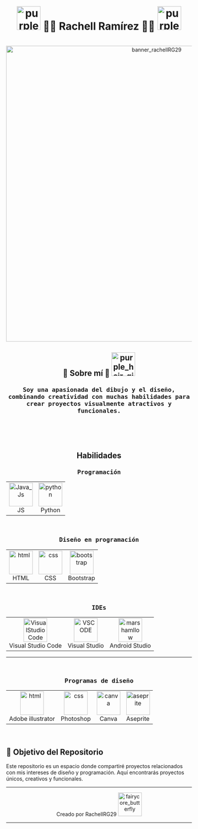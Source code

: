 <h1 align="center">
  <b> <a href="https://emoji.gg/emoji/21721-pinktwinkles">
   <a href="https://emoji.gg/emoji/3747-purple-sparkles"><img src="https://cdn3.emoji.gg/emojis/3747-purple-sparkles.gif" width="64px" height="64px" alt="purple_sparkles"></a>
    💐💜 Rachell Ramírez 💜🍐</b> 
  <a href="https://emoji.gg/emoji/3747-purple-sparkles"><img src="https://cdn3.emoji.gg/emojis/3747-purple-sparkles.gif" width="64px" height="64px" alt="purple_sparkles"></a>
</h1>
<br>

<!-- --------Banner----------- -->
<div align="center">
<img width="801" alt="banner_rachellRG29" src="https://github.com/user-attachments/assets/eb06c7c9-87e5-4856-98eb-ac6f7e512878" />
  
</div>

<h2 align="center">
 🌌 Sobre mí 🌌 
  <a href="https://emoji.gg/emoji/36926-purple-hair-girl-5"><img src="https://cdn3.emoji.gg/emojis/36926-purple-hair-girl-5.png" width="64px" height="64px" alt="purple_hair_girl_5"></a>
</h2>

<h3 align="center">
  <samp>
    Soy una apasionada del dibujo y el diseño, combinando creatividad con muchas habilidades para crear proyectos visualmente atractivos y funcionales.
    <br><br>
  </samp>
</h3>

<br><br>

<!-- --------Habilidades----------- -->
<h2 align="center">
  Habilidades   </h2>
  
<!-- --------Programacion----------- -->
<h3 align="center">
  <samp>
     Programación 
  </samp>
</h3>
<table align="center">
  <tr>
    <td align="center">
        <a href="https://emoji.gg/emoji/8009-java-js"><img src="https://cdn3.emoji.gg/emojis/8009-java-js.png" width="64px" height="64px" alt="Java_Js"></a>
      <br>JS
    </td>
    <td align="center">
       <a href="https://emoji.gg/emoji/9985-python"><img src="https://cdn3.emoji.gg/emojis/9985-python.png" width="64px" height="64px" alt="python"></a>
      <br>Python
    </td>
  </tr>
</table>

<!-- --------Diseño en programación----------- -->
<br>
<h3 align="center">
  <samp>
    Diseño en programación
  </samp>
</h3>
<table align="center">
  <tr>
    <td align="center">
        <img src="https://cdn3.emoji.gg/emojis/7272-html.png" width="64px" height="64px" alt="html">
      <br>HTML
    </td>
    <td align="center">
        <img src="https://cdn3.emoji.gg/emojis/1164-css.png" width="64px" height="64px" alt="css">
      <br>CSS
    </td>
    <td align="center">
    <img src="https://upload.wikimedia.org/wikipedia/commons/thumb/b/b2/Bootstrap_logo.svg/800px-Bootstrap_logo.svg.png" width="64px" height="64px" alt="bootstrap">
      <br>Bootstrap
    </td>
  </tr>
</table>

<!-- --------IDEs----------- -->
<br>
<h3 align="center">
  <samp>
    IDEs 
  </samp>
</h3>
<table align="center">
  <tr>
    <td align="center">
       <a href="https://emoji.gg/emoji/8796-visualstudiocode"><img src="https://cdn3.emoji.gg/emojis/8796-visualstudiocode.png" width="64px" height="64px"       alt="VisualStudioCode"></a> 
      <br>Visual Studio Code
    </td>
    <td align="center">
        <a href="https://emoji.gg/emoji/9249-vscode"><img src="https://cdn3.emoji.gg/emojis/9249-vscode.png" width="64px" height="64px" alt="VSCODE"></a>
      <br>Visual Studio
    </td>
    <td align="center">
      <a href="https://emoji.gg/emoji/8622-marshamllow"><img src="https://cdn3.emoji.gg/emojis/8622-marshamllow.png" width="64px" height="64px" alt="marshamllow"></a>
      <br>Android Studio
    </td>
  </tr>
</table>      

---

<!-- --------Diseño----------- -->
<br>
<h3 align="center">
  <samp>
    Programas de diseño
  </samp>
</h3>
<table align="center">
  <tr>
    <td align="center">
        <img src="https://upload.wikimedia.org/wikipedia/commons/thumb/f/fb/Adobe_Illustrator_CC_icon.svg/1200px-Adobe_Illustrator_CC_icon.svg.png" width="64px" height="64px" alt="html">
      <br>Adobe illustrator
    </td>
    <td align="center">
        <img src="https://upload.wikimedia.org/wikipedia/commons/thumb/a/af/Adobe_Photoshop_CC_icon.svg/800px-Adobe_Photoshop_CC_icon.svg.png" width="64px" height="64px" alt="css">
      <br>Photoshop
    </td>
    <td align="center">
    <img src="https://www.applivery.com/wp-content/uploads/2024/07/Canva.png" width="64px" height="64px" alt="canva">
      <br>Canva
    </td>
      <td align="center">
    <img src="https://community.aseprite.org/uploads/default/original/2X/6/66c33251292331d29585d32632c3870651b66e01.png" width="64px" height="64px" alt="aseprite">
      <br>Aseprite
    </td>
  </tr>
</table>

<br>

## 🎯 Objetivo del Repositorio  
Este repositorio es un espacio donde compartiré proyectos relacionados con mis intereses de diseño y programación. Aquí encontrarás proyectos únicos, creativos y funcionales.

---

<div align="center">
   Creado por RachellRG29  <a href="https://emoji.gg/emoji/7741-fairycore-butterfly"><img src="https://cdn3.emoji.gg/emojis/7741-fairycore-butterfly.png" width="64px" height="64px" alt="fairycore_butterfly"></a>
</div>

---



<!--
**RachellRG29/RachellRG29** is a ✨ _special_ ✨ repository because its `README.md` (this file) appears on your GitHub profile.-->
